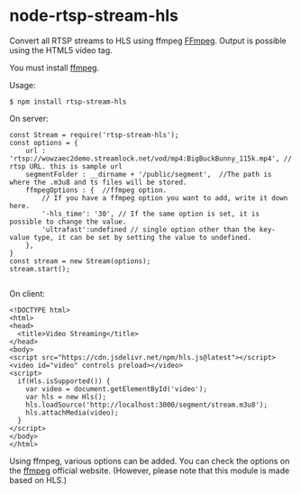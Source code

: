node-rtsp-stream-hls
================

Convert all RTSP streams to HLS using ffmpeg [FFmpeg](https://github.com/FFmpeg/FFmpeg). Output is possible using the HTML5 video tag.

You must install [ffmpeg](https://ffmpeg.org/).


Usage:

```
$ npm install rtsp-stream-hls
```

On server:
```
const Stream = require('rtsp-stream-hls');
const options = {
    url : 'rtsp://wowzaec2demo.streamlock.net/vod/mp4:BigBuckBunny_115k.mp4', // rtsp URL. this is sample url
    segmentFolder : __dirname + '/public/segment',  //The path is where the .m3u8 and ts files will be stored.
    ffmpegOptions : {  //ffmpeg option.
        // If you have a ffmpeg option you want to add, write it down here.
        '-hls_time': '30', // If the same option is set, it is possible to change the value.
        'ultrafast':undefined // single option other than the key-value type, it can be set by setting the value to undefined.
    },
}
const stream = new Stream(options);
stream.start();
    
```

On client:
```
<!DOCTYPE html>
<html>
<head>
  <title>Video Streaming</title>
</head>
<body>
<script src="https://cdn.jsdelivr.net/npm/hls.js@latest"></script>
<video id="video" controls preload></video>
<script>
  if(Hls.isSupported()) {
    var video = document.getElementById('video');
    var hls = new Hls();
    hls.loadSource('http://localhost:3000/segment/stream.m3u8');
    hls.attachMedia(video);
  }
</script>
</body>
</html>
```

Using ffmpeg, various options can be added. You can check the options on the [ffmpeg](https://ffmpeg.org/ffmpeg.html) official website.
(However, please note that this module is made based on HLS.)
